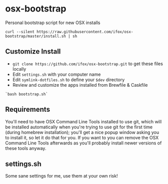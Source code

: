 osx-bootstrap
=============

Personal bootstrap script for new OSX installs

```
curl --silent https://raw.githubusercontent.com/ifox/osx-bootstrap/master/install.sh | sh
```

## Customize Install

* `git clone https://github.com/ifox/osx-bootstrap.git` to get these files locally
* Edit `settings.sh` with your computer name
* Edit `symlink-dotfiles.sh` to define your `$dev` directory
* Review and customize the apps installed from Brewfile & Caskfile

```
`bash bootstrap.sh`
```

## Requirements

You'll need to have OSX Command Line Tools installed to use git, which will be installed automatically when you're trying to use git for the first time (during homebrew installation); you'll get a nice popup window asking you to install it, so let it do that for you. If you want to you can remove the OSX Command Line Tools afterwards as you'll probably install newer versions of these tools anyway.

## settings.sh

Some sane settings for me, use them at your own risk!
